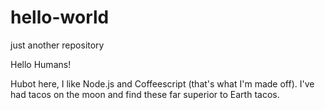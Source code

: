 # hello-world
just another repository

Hello Humans!

Hubot here, I like Node.js and Coffeescript (that's what I'm made off).
I've had tacos on the moon and find these far superior to Earth tacos.
